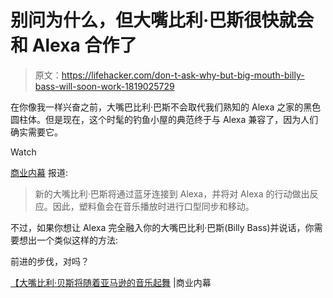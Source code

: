 # 别问为什么，但大嘴比利·巴斯很快就会和 Alexa 合作了

> 原文：<https://lifehacker.com/don-t-ask-why-but-big-mouth-billy-bass-will-soon-work-1819025729>

在你像我一样兴奋之前，大嘴巴比利·巴斯不会取代我们熟知的 Alexa 之家的黑色圆柱体。但是现在，这个时髦的钓鱼小屋的典范终于与 Alexa 兼容了，因为人们确实需要它。

Watch

[商业内幕](http://www.businessinsider.com/amazons-alexa-billy-big-mouth-bass-2017-9?IR=T) 报道:

> 新的大嘴比利·巴斯将通过蓝牙连接到 Alexa，并将对 Alexa 的行动做出反应。因此，塑料鱼会在音乐播放时进行口型同步和移动。

不过，如果你想让 Alexa 完全融入你的大嘴巴比利·巴斯(Billy Bass)并说话，你需要想出一个类似这样的方法:

前进的步伐，对吗？

[【大嘴比利·贝斯将随着亚马逊的音乐起舞](http://www.businessinsider.com/amazons-alexa-billy-big-mouth-bass-2017-9?IR=T) |商业内幕